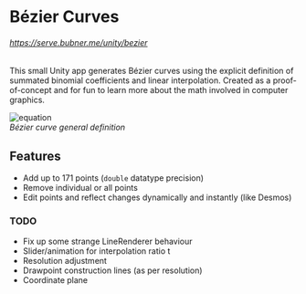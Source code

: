 # Bézier Curves
###### https://serve.bubner.me/unity/bezier
This small Unity app generates Bézier curves using the explicit definition of summated binomial coefficients and linear interpolation. Created as a proof-of-concept and for fun to learn more about the math involved in computer graphics.

![equation](https://github.com/bubner/Bezier/assets/81782264/6cbbd6a0-ecb2-4f10-a082-4f25fac9605b)<br>
_Bézier curve general definition_

## Features
- Add up to 171 points (`double` datatype precision)
- Remove individual or all points
- Edit points and reflect changes dynamically and instantly (like Desmos)

### TODO
- Fix up some strange LineRenderer behaviour
- Slider/animation for interpolation ratio t
- Resolution adjustment
- Drawpoint construction lines (as per resolution)
- Coordinate plane
